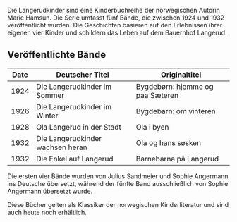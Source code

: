 

Die Langerudkinder sind eine Kinderbuchreihe der norwegischen Autorin Marie Hamsun. 
Die Serie umfasst fünf Bände, die zwischen 1924 und 1932 veröffentlicht wurden. 
Die Geschichten basieren auf den Erlebnissen ihrer eigenen vier Kinder 
und schildern das Leben auf dem Bauernhof Langerud. 

## Veröffentlichte Bände

| Date | Deutscher Titel                  | Originaltitel                    |
| ---- | -------------------------------- | -------------------------------- |
| 1924 | Die Langerudkinder im Sommer     | Bygdebørn: hjemme og paa Sæteren |
| 1926 | Die Langerudkinder im Winter     | Bygdebarn: om vinteren           |
| 1928 | Ola Langerud in der Stadt        | Ola i byen                       |
| 1932 | Die Langerudkinder wachsen heran | Ola og hans søsken               |
| 1932 | Die Enkel auf Langerud           | Barnebarna på Langerud           |

Die ersten vier Bände wurden von Julius Sandmeier und Sophie Angermann ins Deutsche übersetzt, 
während der fünfte Band ausschließlich von Sophie Angermann übersetzt wurde. 

Diese Bücher gelten als Klassiker der norwegischen Kinderliteratur und sind auch heute noch erhältlich. 
